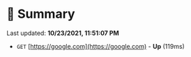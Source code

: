 # 📖 Summary
Last updated: **10/23/2021, 11:51:07 PM**

- `GET` [https://google.com](https://google.com) - **Up** (119ms)
